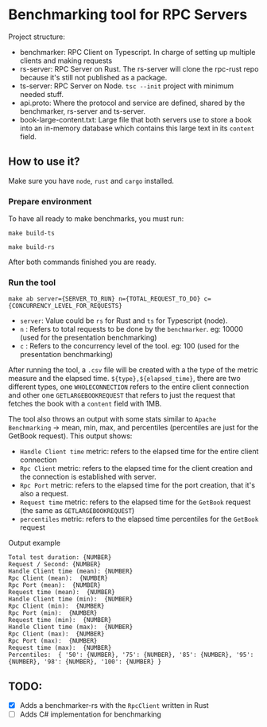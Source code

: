 # Benchmarking tool for RPC Servers
Project structure: 
- benchmarker: RPC Client on Typescript. In charge of setting up multiple clients and making requests
- rs-server: RPC Server on Rust. The rs-server will clone the rpc-rust repo because it's still not published as a package.
- ts-server: RPC Server on Node. `tsc --init` project with minimum needed stuff.
- api.proto: Where the protocol and service are defined, shared by the benchmarker, rs-server and ts-server. 
- book-large-content.txt: Large file that both servers use to store a book into an in-memory database which contains this large text in its `content` field.

## How to use it?
Make sure you have `node`, `rust` and `cargo` installed. 

### Prepare environment 

To have all ready to make benchmarks, you must run:

```shell
make build-ts
```

```shell
make build-rs
```

After both commands finished you are ready.

### Run the tool

```shell
make ab server={SERVER_TO_RUN} n={TOTAL_REQUEST_TO_DO} c={CONCURRENCY_LEVEL_FOR_REQUESTS} 
```

- `server`: Value could be `rs` for Rust and `ts` for Typescript (node). 
- `n` : Refers to total requests to be done by the `benchmarker`. eg: 10000 (used for the presentation benchmarking)
- `c` : Refers to the concurrency level of the tool. eg: 100 (used for the presentation benchmarking)

After running the tool, a `.csv` file will be created with a the type of the metric measure and the elapsed time.
`${type},${elapsed_time}`, there are two different types, one `WHOLECONNECTION` refers to the entire client connection and other one `GETLARGEBOOKREQUEST` that refers to just the request that fetches the book with a `content` field with 1MB. 

The tool also throws an output with some stats similar to `Apache Benchmarking` -> mean, min, max, and percentiles (percentiles are just for the GetBook request). This output shows:
- `Handle Client time` metric: refers to the elapsed time for the entire client connection
- `Rpc Client` metric: refers to the elapsed time for the client creation and the connection is established with server.
- `Rpc Port` metric: refers to the elapsed time for the port creation, that it's also a request.
- `Request time` metric: refers to the elapsed time for the `GetBook` request (the same as `GETLARGEBOOKREQUEST`)
- `percentiles` metric: refers to the elapsed time percentiles for the `GetBook` request

Output example
```shell
Total test duration: {NUMBER}
Request / Second: {NUMBER}
Handle Client time (mean): {NUMBER}
Rpc Client (mean):  {NUMBER}
Rpc Port (mean):  {NUMBER}
Request time (mean):  {NUMBER}
Handle Client time (min):  {NUMBER}
Rpc Client (min):  {NUMBER}
Rpc Port (min):  {NUMBER}
Request time (min):  {NUMBER}
Handle Client time (max):  {NUMBER}
Rpc Client (max):  {NUMBER}
Rpc Port (max):  {NUMBER}
Request time (max):  {NUMBER}
Percentiles:  { '50': {NUMBER}, '75': {NUMBER}, '85': {NUMBER}, '95': {NUMBER}, '98': {NUMBER}, '100': {NUMBER} }
```

## TODO: 
- [X] Adds a benchmarker-rs with the `RpcClient` written in Rust
- [ ] Adds C# implementation for benchmarking
